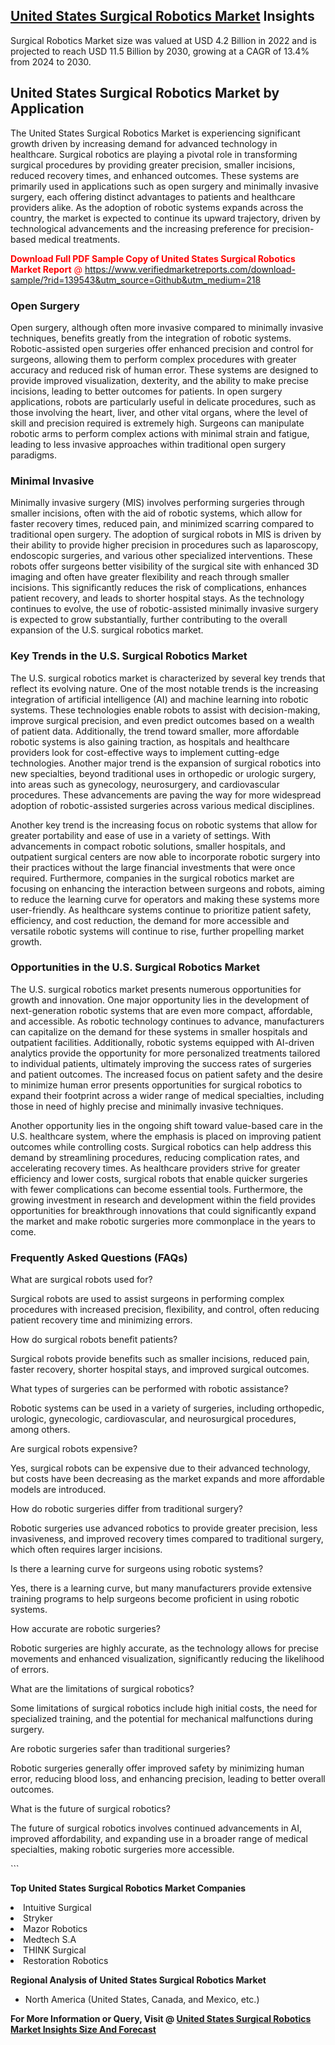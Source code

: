 <h2><a href="https://www.verifiedmarketreports.com/download-sample/?rid=139543&amp;utm_source=Github&amp;utm_medium=218" target="_blank">United States Surgical Robotics Market</a> Insights</h2><p>Surgical Robotics Market size was valued at USD 4.2 Billion in 2022 and is projected to reach USD 11.5 Billion by 2030, growing at a CAGR of 13.4% from 2024 to 2030.</p><p> <h2>United States Surgical Robotics Market by Application</h2> <p>The United States Surgical Robotics Market is experiencing significant growth driven by increasing demand for advanced technology in healthcare. Surgical robotics are playing a pivotal role in transforming surgical procedures by providing greater precision, smaller incisions, reduced recovery times, and enhanced outcomes. These systems are primarily used in applications such as open surgery and minimally invasive surgery, each offering distinct advantages to patients and healthcare providers alike. As the adoption of robotic systems expands across the country, the market is expected to continue its upward trajectory, driven by technological advancements and the increasing preference for precision-based medical treatments.</p> <p><p><span class=""><span style="color: #ff0000;"><strong>Download Full PDF Sample Copy of United States Surgical Robotics Market Report</strong> @ </span><a href="https://www.verifiedmarketreports.com/download-sample/?rid=139543&amp;utm_source=Github&amp;utm_medium=218" target="_blank">https://www.verifiedmarketreports.com/download-sample/?rid=139543&amp;utm_source=Github&amp;utm_medium=218</a></span></p></p> <h3>Open Surgery</h3> <p>Open surgery, although often more invasive compared to minimally invasive techniques, benefits greatly from the integration of robotic systems. Robotic-assisted open surgeries offer enhanced precision and control for surgeons, allowing them to perform complex procedures with greater accuracy and reduced risk of human error. These systems are designed to provide improved visualization, dexterity, and the ability to make precise incisions, leading to better outcomes for patients. In open surgery applications, robots are particularly useful in delicate procedures, such as those involving the heart, liver, and other vital organs, where the level of skill and precision required is extremely high. Surgeons can manipulate robotic arms to perform complex actions with minimal strain and fatigue, leading to less invasive approaches within traditional open surgery paradigms.</p> <h3>Minimal Invasive</h3> <p>Minimally invasive surgery (MIS) involves performing surgeries through smaller incisions, often with the aid of robotic systems, which allow for faster recovery times, reduced pain, and minimized scarring compared to traditional open surgery. The adoption of surgical robots in MIS is driven by their ability to provide higher precision in procedures such as laparoscopy, endoscopic surgeries, and various other specialized interventions. These robots offer surgeons better visibility of the surgical site with enhanced 3D imaging and often have greater flexibility and reach through smaller incisions. This significantly reduces the risk of complications, enhances patient recovery, and leads to shorter hospital stays. As the technology continues to evolve, the use of robotic-assisted minimally invasive surgery is expected to grow substantially, further contributing to the overall expansion of the U.S. surgical robotics market.</p> <h3>Key Trends in the U.S. Surgical Robotics Market</h3> <p>The U.S. surgical robotics market is characterized by several key trends that reflect its evolving nature. One of the most notable trends is the increasing integration of artificial intelligence (AI) and machine learning into robotic systems. These technologies enable robots to assist with decision-making, improve surgical precision, and even predict outcomes based on a wealth of patient data. Additionally, the trend toward smaller, more affordable robotic systems is also gaining traction, as hospitals and healthcare providers look for cost-effective ways to implement cutting-edge technologies. Another major trend is the expansion of surgical robotics into new specialties, beyond traditional uses in orthopedic or urologic surgery, into areas such as gynecology, neurosurgery, and cardiovascular procedures. These advancements are paving the way for more widespread adoption of robotic-assisted surgeries across various medical disciplines.</p> <p>Another key trend is the increasing focus on robotic systems that allow for greater portability and ease of use in a variety of settings. With advancements in compact robotic solutions, smaller hospitals, and outpatient surgical centers are now able to incorporate robotic surgery into their practices without the large financial investments that were once required. Furthermore, companies in the surgical robotics market are focusing on enhancing the interaction between surgeons and robots, aiming to reduce the learning curve for operators and making these systems more user-friendly. As healthcare systems continue to prioritize patient safety, efficiency, and cost reduction, the demand for more accessible and versatile robotic systems will continue to rise, further propelling market growth.</p> <h3>Opportunities in the U.S. Surgical Robotics Market</h3> <p>The U.S. surgical robotics market presents numerous opportunities for growth and innovation. One major opportunity lies in the development of next-generation robotic systems that are even more compact, affordable, and accessible. As robotic technology continues to advance, manufacturers can capitalize on the demand for these systems in smaller hospitals and outpatient facilities. Additionally, robotic systems equipped with AI-driven analytics provide the opportunity for more personalized treatments tailored to individual patients, ultimately improving the success rates of surgeries and patient outcomes. The increased focus on patient safety and the desire to minimize human error presents opportunities for surgical robotics to expand their footprint across a wider range of medical specialties, including those in need of highly precise and minimally invasive techniques.</p> <p>Another opportunity lies in the ongoing shift toward value-based care in the U.S. healthcare system, where the emphasis is placed on improving patient outcomes while controlling costs. Surgical robotics can help address this demand by streamlining procedures, reducing complication rates, and accelerating recovery times. As healthcare providers strive for greater efficiency and lower costs, surgical robots that enable quicker surgeries with fewer complications can become essential tools. Furthermore, the growing investment in research and development within the field provides opportunities for breakthrough innovations that could significantly expand the market and make robotic surgeries more commonplace in the years to come.</p> <h3>Frequently Asked Questions (FAQs)</h3> <p>What are surgical robots used for?</p> <p>Surgical robots are used to assist surgeons in performing complex procedures with increased precision, flexibility, and control, often reducing patient recovery time and minimizing errors.</p> <p>How do surgical robots benefit patients?</p> <p>Surgical robots provide benefits such as smaller incisions, reduced pain, faster recovery, shorter hospital stays, and improved surgical outcomes.</p> <p>What types of surgeries can be performed with robotic assistance?</p> <p>Robotic systems can be used in a variety of surgeries, including orthopedic, urologic, gynecologic, cardiovascular, and neurosurgical procedures, among others.</p> <p>Are surgical robots expensive?</p> <p>Yes, surgical robots can be expensive due to their advanced technology, but costs have been decreasing as the market expands and more affordable models are introduced.</p> <p>How do robotic surgeries differ from traditional surgery?</p> <p>Robotic surgeries use advanced robotics to provide greater precision, less invasiveness, and improved recovery times compared to traditional surgery, which often requires larger incisions.</p> <p>Is there a learning curve for surgeons using robotic systems?</p> <p>Yes, there is a learning curve, but many manufacturers provide extensive training programs to help surgeons become proficient in using robotic systems.</p> <p>How accurate are robotic surgeries?</p> <p>Robotic surgeries are highly accurate, as the technology allows for precise movements and enhanced visualization, significantly reducing the likelihood of errors.</p> <p>What are the limitations of surgical robotics?</p> <p>Some limitations of surgical robotics include high initial costs, the need for specialized training, and the potential for mechanical malfunctions during surgery.</p> <p>Are robotic surgeries safer than traditional surgeries?</p> <p>Robotic surgeries generally offer improved safety by minimizing human error, reducing blood loss, and enhancing precision, leading to better overall outcomes.</p> <p>What is the future of surgical robotics?</p> <p>The future of surgical robotics involves continued advancements in AI, improved affordability, and expanding use in a broader range of medical specialties, making robotic surgeries more accessible.</p> ```</p><p><strong>Top United States Surgical Robotics Market Companies</strong></p><div data-test-id=""><p><li>Intuitive Surgical</li><li> Stryker</li><li> Mazor Robotics</li><li> Medtech S.A</li><li> THINK Surgical</li><li> Restoration Robotics</li></p><div><strong>Regional Analysis of&nbsp;United States Surgical Robotics Market</strong></div><ul><li dir="ltr"><p dir="ltr">North America&nbsp;(United States, Canada, and Mexico, etc.)</p></li></ul><p><strong>For More Information or Query, Visit @&nbsp;</strong><strong><a href="https://www.verifiedmarketreports.com/product/global-surgical-robotics-market-report-2019-competitive-landscape-trends-and-opportunities/?utm_source=Github&amp;utm_medium=218" target="_blank">United States Surgical Robotics Market Insights Size And Forecast</a></strong></p></div>
